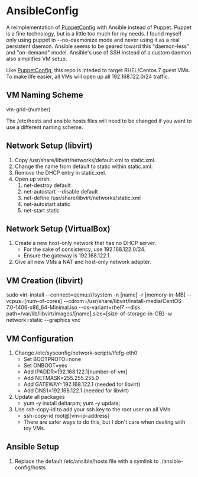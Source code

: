 AnsibleConfig
=============
A reimplementation of [PuppetConfig](https://github.com/dkwasny/PuppetConfig) with Ansible instead of Puppet.
Puppet is a fine technology, but is a little too much for my needs.
I found myself only using puppet in --no-daemonize mode and never using it as a real persistent daemon.
Ansible seems to be geared toward this "daemon-less" and "on-demand" model.
Ansible's use of SSH instead of a custom daemon also simplifies VM setup.

Like [PuppetConfig](https://github.com/dkwasny/PuppetConfig), this repo is inteded to target RHEL/Centos 7 guest VMs.
To make life easier, all VMs will open up all 192.168.122.0/24 traffic.

VM Naming Scheme
----------------
vm-grid-(number)

The /etc/hosts and ansible hosts files will need to be changed if you want to use a different naming scheme.

Network Setup (libvirt)
-----------------------
1. Copy /usr/share/libvirt/networks/default.xml to static.xml.
1. Change the name from default to static within static.xml.
1. Remove the DHCP entry in static.xml.
1.  Open up virsh:
	1. net-destroy default
	1. net-autostart --disable default
	1. net-define /usr/share/libvirt/networks/static.xml
	1. net-autostart static
	1. net-start static

Network Setup (VirtualBox)
--------------------------
1. Create a new host-only network that has no DHCP server.
	* For the sake of consistency, use 192.168.122.0/24.
	* Ensure the gateway is 192.168.122.1.
1. Give all new VMs a NAT and host-only network adapter.

VM Creation (libvirt)
---------------------
sudo virt-install --connect=qemu:///system -n [name] -r [memory-in-MB] --vcpus=[num-of-cores] --cdrom=/usr/share/libvirt/install-media/CentOS-7.0-1406-x86_64-Minimal.iso --os-variant=rhel7 --disk path=/var/lib/libvirt/images/[name],size=[size-of-storage-in-GB] -w network=static --graphics vnc

VM Configuration
------------------------
1. Change /etc/sysconfig/network-scripts/ifcfg-eth0
	* Set BOOTPROTO=none
	* Set ONBOOT=yes
	* Add IPADDR=192.168.122.1[number-of-vm]
	* Add NETMASK=255.255.255.0
	* Add GATEWAY=192.168.122.1 (needed for libvirt)
	* Add DNS1=192.168.122.1 (needed for libvirt)
1. Update all packages
	* yum -y install deltarpm; yum -y update;
1. Use ssh-copy-id to add your ssh key to the root user on all VMs
	* ssh-copy-id root@[vm-ip-address]
	* There are safer ways to do this, but I don't care when dealing with toy VMs.

Ansible Setup
-------------
1. Replace the default /etc/ansible/hosts file with a symlink to ./ansible-config/hosts
